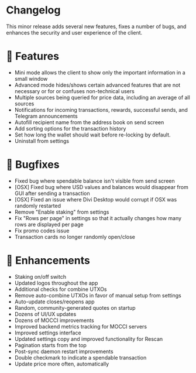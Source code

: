 # Changelog

This minor release adds several new features, fixes a number of bugs, and enhances the security and user experience of the client.

# 🚀 Features
* Mini mode allows the client to show only the important information in a small window
* Advanced mode hides/shows certain advanced features that are not necessary or for or confuses non-technical users
* Multiple sources being queried for price data, including an average of all sources
* Notifications for incoming transactions, rewards, successful sends, and Telegram announcements
* Autofill recipient name from the address book on send screen
* Add sorting options for the transaction history
* Set how long the wallet should wait before re-locking by default.
* Uninstall from settings

# 🐛 Bugfixes
* Fixed bug where spendable balance isn't visible from send screen
* [OSX] Fixed bug where USD values and balances would disappear from GUI after sending a transaction
* [OSX] Fixed an issue where Divi Desktop would corrupt if OSX was randomly restarted
* Remove "Enable staking" from settings
* Fix "Rows per page" in settings so that it actually changes how many rows are displayed per page
* Fix promo codes issue
* Transaction cards no longer randomly open/close

# 🎉 Enhancements
* Staking on/off switch
* Updated logos throughout the app
* Additional checks for combine UTXOs
* Remove auto-combine UTXOs in favor of manual setup from settings
* Auto-update closes/reopens app
* Random, community-generated quotes on startup
* Dozens of UI/UX updates
* Dozens of MOCCI improvements
* Improved backend metrics tracking for MOCCI servers
* Improved settings interface
* Updated settings copy and improved functionality for Rescan
* Pagination starts from the top
* Post-sync daemon restart improvements
* Double checkmark to indicate a spendable transaction
* Update price more often, automatically
